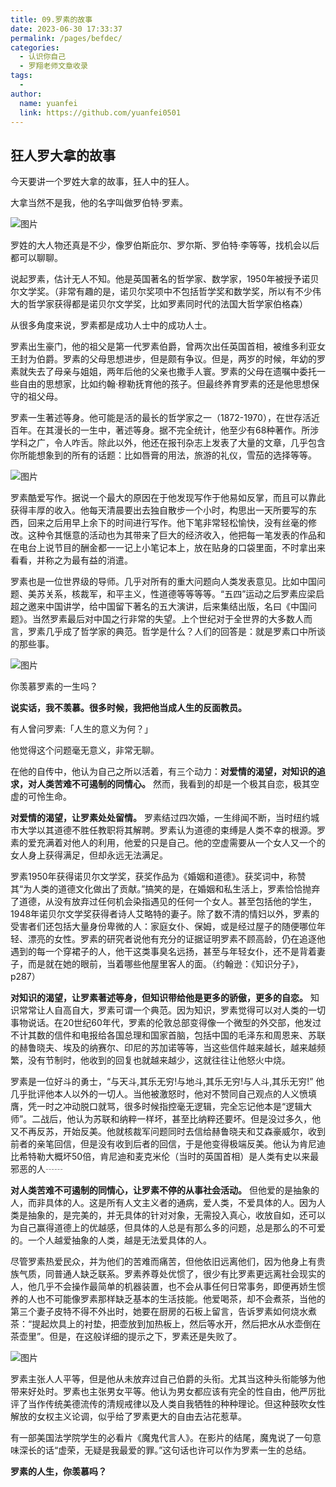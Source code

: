 ```yaml
---
title: 09.罗素的故事
date: 2023-06-30 17:33:37
permalink: /pages/befdec/
categories:
  - 认识你自己
  - 罗翔老师文章收录
tags:
  - 
author: 
  name: yuanfei
  link: https://github.com/yuanfei0501
---
```


## 狂人罗大拿的故事

今天要讲一个罗姓大拿的故事，狂人中的狂人。

大拿当然不是我，他的名字叫做罗伯特·罗素。

![图片](./pic/snipaste20220523_101948-8117637.jpg)

罗姓的大人物还真是不少，像罗伯斯庇尔、罗尔斯、罗伯特·李等等，找机会以后都可以聊聊。

说起罗素，估计无人不知。他是英国著名的哲学家、数学家，1950年被授予诺贝尔文学奖。（非常有趣的是，诺贝尔奖项中不包括哲学奖和数学奖，所以有不少伟大的哲学家获得都是诺贝尔文学奖，比如罗素同时代的法国大哲学家伯格森）

从很多角度来说，罗素都是成功人士中的成功人士。

罗素出生豪门，他的祖父是第一代罗素伯爵，曾两次出任英国首相，被维多利亚女王封为伯爵。罗素的父母思想进步，但是颇有争议。但是，两岁的时候，年幼的罗素就失去了母亲与姐姐，两年后他的父亲也撒手人寰。罗素的父母在遗嘱中委托一些自由的思想家，比如约翰·穆勒抚育他的孩子。但最终养育罗素的还是他思想保守的祖父母。

罗素一生著述等身。他可能是活的最长的哲学家之一（1872-1970），在世存活近百年。在其漫长的一生中，著述等身。据不完全统计，他至少有68种著作。所涉学科之广，令人咋舌。除此以外，他还在报刊杂志上发表了大量的文章，几乎包含你所能想象到的所有的话题：比如唇膏的用法，旅游的礼仪，雪茄的选择等等。

![图片](./pic/snipaste20220523_102019-8117637.jpg)



罗素酷爱写作。据说一个最大的原因在于他发现写作于他易如反掌，而且可以靠此获得丰厚的收入。他每天清晨要出去独自散步一个小时，构思出一天所要写的东西，回来之后用早上余下的时间进行写作。他下笔非常轻松愉快，没有丝毫的修改。这种令其惬意的活动也为其带来了巨大的经济收入，他把每一笔发表的作品和在电台上说节目的酬金都一一记上小笔记本上，放在贴身的口袋里面，不时拿出来看看，并称之为最有益的消遣。

罗素也是一位世界级的导师。几乎对所有的重大问题向人类发表意见。比如中国问题、美苏关系，核裁军，和平主义，性道德等等等等。“五四”运动之后罗素应梁启超之邀来中国讲学，给中国留下著名的五大演讲，后来集结出版，名曰《中国问题》。当然罗素最后对中国之行非常的失望。上个世纪对于全世界的大多数人而言，罗素几乎成了哲学家的典范。哲学是什么？人们的回答是：就是罗素口中所谈的那些事。

![图片](./pic/snipaste20220523_102112-8117637.jpg)



你羡慕罗素的一生吗？

**说实话，我不羡慕。很多时候，我把他当成人生的反面教员。**

有人曾问罗素:「人生的意义为何？」

他觉得这个问题毫无意义，非常无聊。

在他的自传中，他认为自己之所以活着，有三个动力：**对爱情的渴望，对知识的追求，对人类苦难不可遏制的同情心。**
然而，我看到的却是一个极其自恋，极其空虚的可怜生命。

**对爱情的渴望，让罗素处处留情。** 罗素结过四次婚，一生绯闻不断，当时纽约城市大学以其道德不胜任教职将其解聘。罗素认为道德的束缚是人类不幸的根源。罗素的爱充满着对他人的利用，他爱的只是自己。他的空虚需要从一个女人又一个的女人身上获得满足，但却永远无法满足。

罗素1950年获得诺贝尔文学奖，获奖作品为《婚姻和道德》。获奖词中，称赞其“为人类的道德文化做出了贡献。”搞笑的是，在婚姻和私生活上，罗素恰恰抛弃了道德，从没有放弃过任何机会染指遇见的任何一个女人。甚至包括他的学生，1948年诺贝尔文学奖获得者诗人艾略特的妻子。除了数不清的情妇以外，罗素的受害者们还包括大量身份卑微的人：家庭女仆、保姆，或是经过屋子的随便哪位年轻、漂亮的女性。罗素的研究者说他有充分的证据证明罗素不顾高龄，仍在追逐他遇到的每一个穿裙子的人，他干这类事臭名远扬，甚至与年轻女仆，还不是背着妻子，而是就在她的眼前，当着哪些他屋里客人的面。（约翰逊：《知识分子》，p287）

**对知识的渴望，让罗素著述等身，但知识带给他是更多的骄傲，更多的自恋。** 知识常常让人自高自大，罗素可谓一个典范。因为知识，罗素觉得可以对人类的一切事物说话。在20世纪60年代，罗素的伦敦总部变得像一个微型的外交部，他发过不计其数的信件和电报给各国总理和国家首脑，包括中国的毛泽东和周恩来、苏联的赫鲁晓夫、埃及的纳赛尔、印尼的苏加诺等等，当这些信件越来越长，越来越频繁，没有节制时，他收到的回复也就越来越少，这就往往让他怒火中烧。

罗素是一位好斗的勇士，“与天斗,其乐无穷!与地斗,其乐无穷!与人斗,其乐无穷!” 他几乎批评他本人以外的一切人。当他被激怒时，他对不赞同自己观点的人义愤填膺，凭一时之冲动脱口就骂，很多时候指控毫无逻辑，完全忘记他本是“逻辑大师”。二战后，他认为苏联和纳粹一样坏，甚至比纳粹还要坏。但是没过多久，他又不再反苏，开始反美。他就核裁军问题同时去信给赫鲁晓夫和艾森豪威尔，收到前者的亲笔回信，但是没有收到后者的回信，于是他变得极端反美。他认为肯尼迪比希特勒大概坏50倍，肯尼迪和麦克米伦（当时的英国首相）是人类有史以来最邪恶的人┄┄

**对人类苦难不可遏制的同情心，让罗素不停的从事社会活动。** 但他爱的是抽象的人，而非具体的人。这是所有人文主义者的通病，爱人类，不爱具体的人。因为人类是抽象的，是完美的，并无具体的针对对象，无需投入真心，收放自如，还可以为自己赢得道德上的优越感，但具体的人总是有那么多的问题，总是那么的不可爱的。一个人越爱抽象的人类，越是无法爱具体的人。

尽管罗素热爱民众，并为他们的苦难而痛苦，但他依旧远离他们，因为他身上有贵族气质，同普通人缺乏联系。罗素养尊处优惯了，很少有比罗素更远离社会现实的人，他几乎不会操作最简单的机器装置，也不会从事任何日常事务，即便再娇生惯养的人也不可能像罗素那样缺乏基本的生活技能。他爱喝茶，却不会煮茶，当他的第三个妻子皮特不得不外出时，她要在厨房的石板上留言，告诉罗素如何烧水煮茶：“提起炊具上的衬垫，把壶放到加热板上，然后等水开，然后把水从水壶倒在茶壶里”。但是，在这般详细的提示之下，罗素还是失败了。

![图片](./pic/snipaste20220523_102358-8117637.jpg)

罗素主张人人平等，但是他从未放弃过自己伯爵的头衔。尤其当这种头衔能够为他带来好处时。罗素也主张男女平等。他认为男女都应该有完全的性自由，他严厉批评了当作传统美德流传的清规戒律以及人类自我牺牲的种种理论。但这种鼓吹女性解放的女权主义论调，似乎给了罗素更大的自由去沾花惹草。

有一部美国法学院学生的必看片《魔鬼代言人》。在影片的结尾，魔鬼说了一句意味深长的话“虚荣，无疑是我最爱的罪。”这句话也许可以作为罗素一生的总结。

**罗素的人生，你羡慕吗？**


